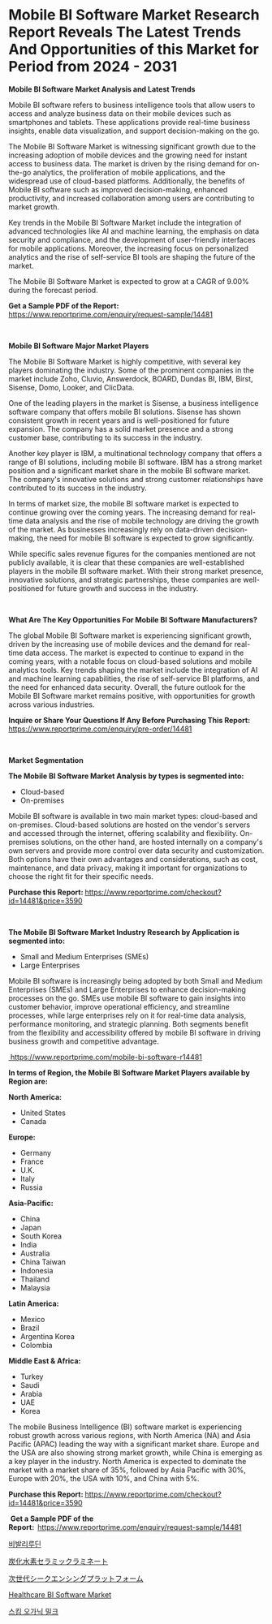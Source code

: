 <p><h1>Mobile BI Software Market Research Report Reveals The Latest Trends And Opportunities of this Market for Period from 2024 - 2031</h1></p><p><strong>Mobile BI Software Market Analysis and Latest Trends</strong></p>
<p><p>Mobile BI software refers to business intelligence tools that allow users to access and analyze business data on their mobile devices such as smartphones and tablets. These applications provide real-time business insights, enable data visualization, and support decision-making on the go.</p><p>The Mobile BI Software Market is witnessing significant growth due to the increasing adoption of mobile devices and the growing need for instant access to business data. The market is driven by the rising demand for on-the-go analytics, the proliferation of mobile applications, and the widespread use of cloud-based platforms. Additionally, the benefits of Mobile BI software such as improved decision-making, enhanced productivity, and increased collaboration among users are contributing to market growth.</p><p>Key trends in the Mobile BI Software Market include the integration of advanced technologies like AI and machine learning, the emphasis on data security and compliance, and the development of user-friendly interfaces for mobile applications. Moreover, the increasing focus on personalized analytics and the rise of self-service BI tools are shaping the future of the market.</p><p>The Mobile BI Software Market is expected to grow at a CAGR of 9.00% during the forecast period.</p></p>
<p><strong>Get a Sample PDF of the Report:&nbsp;</strong> <a href="https://www.reportprime.com/enquiry/request-sample/14481">https://www.reportprime.com/enquiry/request-sample/14481</a></p>
<p>&nbsp;</p>
<p><strong>Mobile BI Software Major Market Players</strong></p>
<p><p>The Mobile BI Software Market is highly competitive, with several key players dominating the industry. Some of the prominent companies in the market include Zoho, Cluvio, Answerdock, BOARD, Dundas BI, IBM, Birst, Sisense, Domo, Looker, and ClicData.</p><p>One of the leading players in the market is Sisense, a business intelligence software company that offers mobile BI solutions. Sisense has shown consistent growth in recent years and is well-positioned for future expansion. The company has a solid market presence and a strong customer base, contributing to its success in the industry.</p><p>Another key player is IBM, a multinational technology company that offers a range of BI solutions, including mobile BI software. IBM has a strong market position and a significant market share in the mobile BI software market. The company's innovative solutions and strong customer relationships have contributed to its success in the industry.</p><p>In terms of market size, the mobile BI software market is expected to continue growing over the coming years. The increasing demand for real-time data analysis and the rise of mobile technology are driving the growth of the market. As businesses increasingly rely on data-driven decision-making, the need for mobile BI software is expected to grow significantly.</p><p>While specific sales revenue figures for the companies mentioned are not publicly available, it is clear that these companies are well-established players in the mobile BI software market. With their strong market presence, innovative solutions, and strategic partnerships, these companies are well-positioned for future growth and success in the industry.</p></p>
<p>&nbsp;</p>
<p><strong>What Are The Key Opportunities For Mobile BI Software Manufacturers?</strong></p>
<p><p>The global Mobile BI Software market is experiencing significant growth, driven by the increasing use of mobile devices and the demand for real-time data access. The market is expected to continue to expand in the coming years, with a notable focus on cloud-based solutions and mobile analytics tools. Key trends shaping the market include the integration of AI and machine learning capabilities, the rise of self-service BI platforms, and the need for enhanced data security. Overall, the future outlook for the Mobile BI Software market remains positive, with opportunities for growth across various industries.</p></p>
<p><strong>Inquire or Share Your Questions If Any Before Purchasing This Report:</strong> <a href="https://www.reportprime.com/enquiry/pre-order/14481">https://www.reportprime.com/enquiry/pre-order/14481</a></p>
<p>&nbsp;</p>
<p><strong>Market Segmentation</strong></p>
<p><strong>The Mobile BI Software Market Analysis by types is segmented into:</strong></p>
<p><ul><li>Cloud-based</li><li>On-premises</li></ul></p>
<p><p>Mobile BI software is available in two main market types: cloud-based and on-premises. Cloud-based solutions are hosted on the vendor's servers and accessed through the internet, offering scalability and flexibility. On-premises solutions, on the other hand, are hosted internally on a company's own servers and provide more control over data security and customization. Both options have their own advantages and considerations, such as cost, maintenance, and data privacy, making it important for organizations to choose the right fit for their specific needs.</p></p>
<p><strong>Purchase this Report:&nbsp;</strong><a href="https://www.reportprime.com/checkout?id=14481&price=3590">https://www.reportprime.com/checkout?id=14481&price=3590</a></p>
<p>&nbsp;</p>
<p><strong>The Mobile BI Software Market Industry Research by Application is segmented into:</strong></p>
<p><ul><li>Small and Medium Enterprises (SMEs)</li><li>Large Enterprises</li></ul></p>
<p><p>Mobile BI software is increasingly being adopted by both Small and Medium Enterprises (SMEs) and Large Enterprises to enhance decision-making processes on the go. SMEs use mobile BI software to gain insights into customer behavior, improve operational efficiency, and streamline processes, while large enterprises rely on it for real-time data analysis, performance monitoring, and strategic planning. Both segments benefit from the flexibility and accessibility offered by mobile BI software in driving business growth and competitive advantage.</p></p>
<p><a href="https://www.reportprime.com/mobile-bi-software-r14481">&nbsp;https://www.reportprime.com/mobile-bi-software-r14481</a></p>
<p><strong>In terms of Region, the Mobile BI Software Market Players available by Region are:</strong></p>
<p>
    <p> <strong> North America: </strong>
        <ul>
            <li>United States</li>
            <li>Canada</li>
        </ul>
        </p> 
    <p> <strong> Europe: </strong>
        <ul>
            <li>Germany</li>
            <li>France</li>
            <li>U.K.</li>
            <li>Italy</li>
            <li>Russia</li>
        </ul>
        </p> 
    <p> <strong> Asia-Pacific: </strong>
        <ul>
            <li>China</li>
            <li>Japan</li>
            <li>South Korea</li>
            <li>India</li>
            <li>Australia</li>
            <li>China Taiwan</li>
            <li>Indonesia</li>
            <li>Thailand</li>
            <li>Malaysia</li>
        </ul>
        </p> 
    <p> <strong> Latin America: </strong>
        <ul>
            <li>Mexico</li>
            <li>Brazil</li>
            <li>Argentina Korea</li>
            <li>Colombia</li>
        </ul>
        </p> 
    <p> <strong> Middle East & Africa: </strong>
        <ul>
            <li>Turkey</li>
            <li>Saudi</li>
            <li>Arabia</li>
            <li>UAE</li>
            <li>Korea</li>
        </ul>
    </p>
    </p>
<p><p>The mobile Business Intelligence (BI) software market is experiencing robust growth across various regions, with North America (NA) and Asia Pacific (APAC) leading the way with a significant market share. Europe and the USA are also showing strong market growth, while China is emerging as a key player in the industry. North America is expected to dominate the market with a market share of 35%, followed by Asia Pacific with 30%, Europe with 20%, the USA with 10%, and China with 5%.</p></p>
<p><strong>Purchase this Report: </strong><a href="https://www.reportprime.com/checkout?id=14481&price=3590">https://www.reportprime.com/checkout?id=14481&price=3590</a></p>
<p>&nbsp;<strong>Get a Sample PDF of the Report:&nbsp;&nbsp;</strong><a href="https://www.reportprime.com/enquiry/request-sample/14481">https://www.reportprime.com/enquiry/request-sample/14481</a></p>
<p><strong></strong></p>
<p><p><a href="https://github.com/lkwggful07722/Market-Research-Report-List-1/blob/main/929198523134.md">비발리루딘</a></p><p><a href="https://github.com/mathieurico66/Market-Research-Report-List-1/blob/main/817260125388.md">炭化水素セラミックラミネート</a></p><p><a href="https://github.com/ycmtqqhvk3273/Market-Research-Report-List-1/blob/main/802657025387.md">次世代シークエンシングプラットフォーム</a></p><p><a href="https://github.com/irfadac/Market-Research-Report-List-2/blob/main/healthcare-bi-software-market.md">Healthcare BI Software Market</a></p><p><a href="https://github.com/ZacharyScthmitt4465/Market-Research-Report-List-1/blob/main/787890523135.md">스킴 오가닉 밀크</a></p></p>